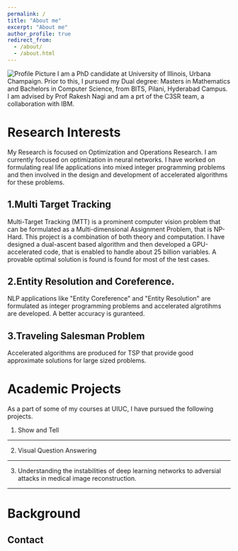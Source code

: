 ```yaml
---
permalink: /
title: "About me"
excerpt: "About me"
author_profile: true
redirect_from: 
  - /about/
  - /about.html
---
```

![Profile Picture](/images/profile-sam.png)
I am a PhD candidate at University of Illinois, Urbana Champaign. Prior to this, I pursued my Dual degree: Masters in Mathematics and Bachelors in Computer Science, from BITS, Pilani, Hyderabad Campus. I am advised by Prof Rakesh Nagi and am a prt of the C3SR team, a collaboration with IBM. 

Research Interests
======
My Research is focused on Optimization and Operations Research. I am currently focused on optimization in neural networks. I have worked on formulating real life applications into mixed integer programming problems and then involved in the design and development of accelerated algorithms for these problems. 

1.Multi Target Tracking
-----

Multi-Target Tracking (MTT) is a prominent computer vision problem that can be formulated as a Multi-dimensional Assignment Problem, that is NP-Hard. This project is a combination of both theory and computation. I have designed a dual-ascent based algorithm and then developed a GPU-accelerated code, that is enabled to handle about 25 billion variables. A provable optimal solution is found is found for most of the test cases.


2.Entity Resolution and Coreference.
-----
NLP applications like "Entity Coreference" and "Entity Resolution" are formulated as integer programming problems and accelerated algrotihms are developed. A better accuracy is guranteed. 

3.Traveling Salesman Problem
----

Accelerated algorithms are produced for TSP that provide good approximate solutions for large sized problems. 

Academic Projects
======
As a part of some of my courses at UIUC, I have pursued the following projects. 

1. Show and Tell
-----
2. Visual Question Answering
-----
3. Understanding the instabilities of deep learning networks to adversial attacks in medical image reconstruction. 
-----

Background
=====

Contact
-----

